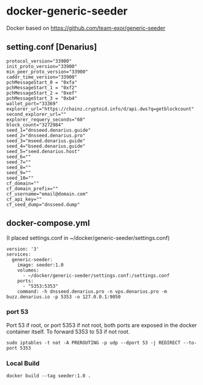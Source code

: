 # docker-generic-seeder  
Docker based on https://github.com/team-exor/generic-seeder  
## setting.conf [Denarius]  
```
protocol_version="33900"
init_proto_version="33900"
min_peer_proto_version="33900"
caddr_time_version="33900"
pchMessageStart_0 = "0xfa"
pchMessageStart_1 = "0xf2"
pchMessageStart_2 = "0xef"
pchMessageStart_3 = "0xb4"
wallet_port="33369"
explorer_url="https://chainz.cryptoid.info/d/api.dws?q=getblockcount"
second_explorer_url=""
explorer_requery_seconds="60"
block_count="3272984"
seed_1="dnsseed.denarius.guide"
seed_2="dnsseed.denarius.pro"
seed_3="mseed.denarius.guide"
seed_4="bseed.denarius.guide"
seed_5="seed.denarius.host"
seed_6=""
seed_7=""
seed_8=""
seed_9=""
seed_10=""
cf_domain=""
cf_domain_prefix=""
cf_username="email@domain.com"
cf_api_key=""
cf_seed_dump="dnsseed.dump"
```
## docker-compose.yml  
(I placed settings.conf in ~/docker/generic-seeder/settings.conf)  
```
version: '3'
services:
  generic-seeder:
    image: seeder:1.0
    volumes:
      - ~/docker/generic-seeder/settings.conf:/settings.conf
    ports:
      - "5353:5353"
    command: -h dnsseed.denarius.pro -n vps.denarius.pro -m buzz.denarius.io -p 5353 -o 127.0.0.1:9050
```
### port 53  
Port 53 if root, or port 5353 if not root, both ports are exposed in the docker container itself. To forward 5353 to 53 if not root.  
```
sudo iptables -t nat -A PREROUTING -p udp --dport 53 -j REDIRECT --to-port 5353
```
### Local Build  
```
docker build --tag seeder:1.0 .
```
